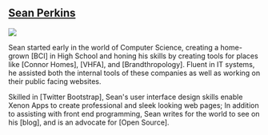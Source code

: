 <h2><a href="http://scperkins.github.io">Sean Perkins</a></h2>
<img src="https://avatars1.githubusercontent.com/u/2635358?s=250" />
<p>
	Sean started early in the world of Computer Science, creating a home-grown
	[BCI] in High School and honing his skills by creating tools for places like
	[Connor Homes], [VHFA], and [Brandthropology]. Fluent in IT systems, he assisted
	both the internal tools of these companies as well as working on their public
	facing websites.
</p>
<p>
	Skilled in [Twitter Bootstrap], Sean's user interface design skills enable
	Xenon Apps to create professional and sleek looking web pages; In addition to
	assisting with front end programming, Sean writes for the world to see on his 
	[blog], and is an advocate for [Open Source].  
</p>


[BCI]:http://en.wikipedia.org/wiki/Brain–computer_interface
[Connor Homes]:http://connorbuilding.com/
[VHFA]:http://www.vhfa.org/
[Brandthropology]:http://www.brandthropology.com/
[blog]:http://scperkins.github.io/blog.html
[Open Source]:http://opensource.org/
[Twitter Bootstrap]:http://getbootstrap.com/2.3.2/